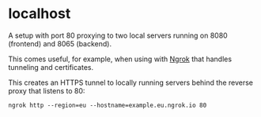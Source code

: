 # localhost

A setup with port 80 proxying to two local servers running on 8080 (frontend) and 8065 (backend).

This comes useful, for example, when using with [Ngrok](https://ngrok.com/product) that handles tunneling and certificates. 

This creates an HTTPS tunnel to locally running servers behind the reverse proxy that listens to 80:
```
ngrok http --region=eu --hostname=example.eu.ngrok.io 80
```